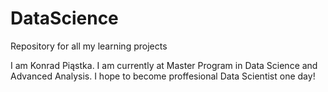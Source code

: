 # DataScience
Repository for all my learning projects

I am Konrad Piąstka. I am currently at Master Program in Data Science and Advanced Analysis. 
I hope to become proffesional Data Scientist one day!
